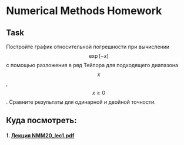 # Numerical Methods Homework

## Task
Постройте график относительной погрешности при вычислении $$\exp(-x)$$ с помощью разложения в ряд Тейлора для подходящего диапазона $$x$$, $$x \geq 0$$. Сравните результаты для одинарной и двойной точности.

## Куда посмотреть:

#### 1. [Лекция NMM20_lec1.pdf](/slides/NMM20_lec1.pdf)


